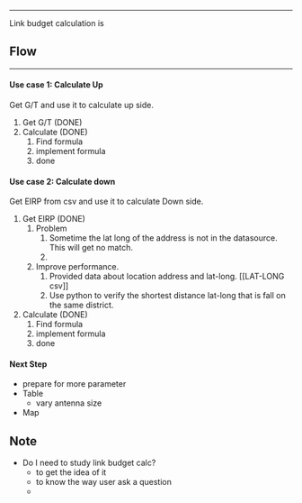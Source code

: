 ___
Link budget calculation is
## Flow
____
#### Use case 1: Calculate Up
Get G/T and use it to calculate up side.
1. Get G/T (DONE)
2. Calculate (DONE)
	1. Find formula
	2. implement formula 
	3. done
#### Use case 2: Calculate down
Get EIRP from csv and use it to calculate Down side.
1. Get EIRP (DONE)
	1. Problem
		1. Sometime the lat long of the address is not in the datasource. This will get no match.
		2. 
	2. Improve performance. 
		1. Provided data about location address and lat-long. [[LAT-LONG csv]]
		2. Use python to verify the shortest distance lat-long that is fall on the same district.
2. Calculate (DONE)
	1. Find formula
	2. implement formula 
	3. done
#### Next Step
- prepare for more parameter
- Table
	- vary antenna size
- Map


## Note
- Do I need to study link budget calc?
	- to get the idea of it
	- to know the way user ask a question
	- 